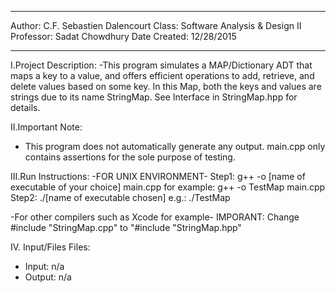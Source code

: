 ****************************************
Author:		   C.F. Sebastien Dalencourt
Class:	   Software Analysis & Design II
Professor:			     Sadat Chowdhury
Date Created:                 12/28/2015
****************************************


I.Project Description: 
-This program simulates a MAP/Dictionary ADT that maps a key
 to a value, and offers efficient operations to add, retrieve,
 and delete values based on some key. In this Map, both the keys
 and values are strings due to its name StringMap. See Interface
 in StringMap.hpp for details.

II.Important Note:
- This program does not automatically generate any output. 
  main.cpp only contains assertions for the sole purpose of testing.


III.Run Instructions:
-FOR UNIX ENVIRONMENT-
Step1:
  g++ -o [name of executable of your choice] main.cpp
  for example:  g++ -o TestMap main.cpp
Step2:
	./[name of executable chosen]
	e.g.: ./TestMap

-For other compilers such as Xcode for example-
IMPORANT: Change #include "StringMap.cpp" to "#include "StringMap.hpp"


IV. Input/Files Files:
- Input:  n/a
- Output: n/a

